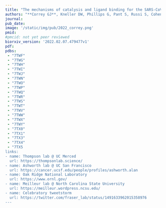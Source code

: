 ```yaml
---
title: "The mechanisms of catalysis and ligand binding for the SARS-CoV-2 NSP3 macrodomain from neutron and X-ray diffraction at room temperature."
authors: "**Correy GJ**, Kneller DW, Phillips G, Pant S, Russi S, Cohen AE, Meigs G, Holton JM, Gahbauer S, Thompson MC, Ashworth A, Coates L, Kovalevsky A, Meilleur F, **Fraser JS**."
journal:
pub_date:
image: '/static/img/pub/2022_correy.png'
pmid:
#pmcid: not yet peer reviewed
biorxiv_version: '2022.02.07.479477v1'
pdf:
pdbs:
 - "7TWF"
 - "7TWG"
 - "7TWH"
 - "7TWI"
 - "7TWJ"
 - "7TWN"
 - "7TWO"
 - "7TWP"
 - "7TWQ"
 - "7TWR"
 - "7TWS"
 - "7TWT"
 - "7TWV"
 - "7TWW"
 - "7TWX"
 - "7TWY"
 - "7TX0"
 - "7TX1"
 - "7TX3"
 - "7TX4"
 - "7TX5
links:
- name: Thompson lab @ UC Merced
  url: https://thompsonlab.science/
- name: Ashworth lab @ UC San Francisco
  url: https://cancer.ucsf.edu/people/profiles/ashworth.alan
- name: Oak Ridge National Laboratory
  url: https://www.ornl.gov/
- name: Meilleur lab @ North Carolina State University
  url: https://meilleur.wordpress.ncsu.edu/
- name: Celebratory tweetstorm
  url: https://twitter.com/fraser_lab/status/1491633962015358976
---
```

